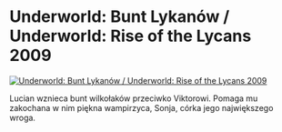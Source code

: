 Underworld: Bunt Lykanów / Underworld: Rise of the Lycans 2009 
=============
[![Underworld: Bunt Lykanów / Underworld: Rise of the Lycans 2009 ](http://vidos.pl/images/player.gif)](http://vidos.pl/underworld-bunt-lykanow-underworld-rise-of-the-lycans-2009)

 Lucian wznieca bunt wilkołaków przeciwko Viktorowi. Pomaga mu zakochana w nim piękna wampirzyca, Sonja, córka jego największego wroga.
